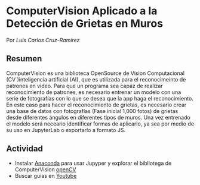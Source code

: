 # ComputerVision Aplicado a la Detección de Grietas en Muros
Por _Luis Carlos Cruz-Ramírez_
## Resumen
ComputerVision es una biblioteca OpenSource de Vision Computacional (CV )inteligencia artificial (AI), que es utilizada para el reconocimeinto de patrones en video. Para que un programa sea capáz de realizar reconocimiento de patrones, es necesario entrenar un modelo con una serie de fotografías con lo que se desea que la app haga el reconocimiento. En este caso para hacer el reconocimiento de grietas, es necesario crear una base de datos con fotografías (Fase inicial 1,000 fotos) de grietas desde diferentes ángulos en diferentes tipos de muros. Una vez entrenado el modelo será neceario identificar formas de aplicarlo, ya sea por medio de su uso en JupyterLab o exportarlo a formato JS.

## Actividad

- Instalar [Anaconda](https://www.anaconda.com) para usar Jupyper y explorar el bibliotega de ComputerVision [openCV](https://opencv.org)
- Buscar guías en  [Youtube](https://www.youtube.com)
